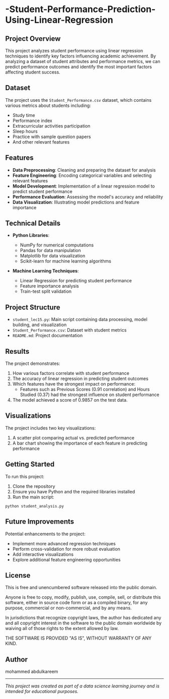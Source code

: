 # -Student-Performance-Prediction-Using-Linear-Regression

## Project Overview
This project analyzes student performance using linear regression techniques to identify key factors influencing academic achievement. By analyzing a dataset of student attributes and performance metrics, we can predict performance outcomes and identify the most important factors affecting student success.

## Dataset
The project uses the `Student_Performance.csv` dataset, which contains various metrics about students including:
- Study time
- Performance index
- Extracurricular activities participation
- Sleep hours
- Practice with sample question papers
- And other relevant features

## Features
- **Data Preprocessing**: Cleaning and preparing the dataset for analysis
- **Feature Engineering**: Encoding categorical variables and selecting relevant features
- **Model Development**: Implementation of a linear regression model to predict student performance
- **Performance Evaluation**: Assessing the model's accuracy and reliability
- **Data Visualization**: Illustrating model predictions and feature importance

## Technical Details
- **Python Libraries**:
  - NumPy for numerical computations
  - Pandas for data manipulation
  - Matplotlib for data visualization
  - Scikit-learn for machine learning algorithms

- **Machine Learning Techniques**:
  - Linear Regression for predicting student performance
  - Feature importance analysis
  - Train-test split validation

## Project Structure
- `student_lec15.py`: Main script containing data processing, model building, and visualization
- `Student_Performance.csv`: Dataset with student metrics
- `README.md`: Project documentation

## Results

The project demonstrates:
1. How various factors correlate with student performance
2. The accuracy of linear regression in predicting student outcomes
3. Which features have the strongest impact on performance:
   - Features such as Previous Scores (0.91 correlation) and Hours Studied (0.37) had the strongest influence on student performance
4. The model achieved a score of 0.9857 on the test data.

## Visualizations
The project includes two key visualizations:
1. A scatter plot comparing actual vs. predicted performance
2. A bar chart showing the importance of each feature in predicting performance

## Getting Started
To run this project:

1. Clone the repository
2. Ensure you have Python and the required libraries installed
3. Run the main script:
```
python student_analysis.py
```

## Future Improvements
Potential enhancements to the project:
- Implement more advanced regression techniques
- Perform cross-validation for more robust evaluation
- Add interactive visualizations
- Explore additional feature engineering opportunities

## License

This is free and unencumbered software released into the public domain.

Anyone is free to copy, modify, publish, use, compile, sell, or distribute this software, either in source code form or as a compiled binary, for any purpose, commercial or non-commercial, and by any means.

In jurisdictions that recognize copyright laws, the author has dedicated any and all copyright interest in the software to the public domain worldwide by waiving all of those rights to the extent allowed by law.

THE SOFTWARE IS PROVIDED "AS IS", WITHOUT WARRANTY OF ANY KIND.

## Author
mohammed abdulkareem

---

*This project was created as part of a data science learning journey and is intended for educational purposes.*

